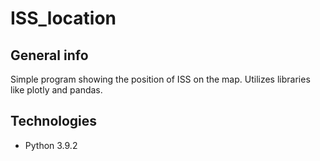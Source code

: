 # ISS_location
## General info
Simple program showing the position of ISS on the map. Utilizes libraries like plotly and pandas.
## Technologies
* Python 3.9.2
